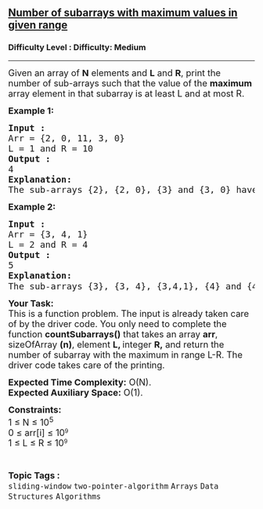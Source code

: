 <h2><a href="https://www.geeksforgeeks.org/problems/number-of-subarrays-with-maximum-values-in-given-range5949/1?page=1&category=two-pointer-algorithm&difficulty=Medium,Hard&status=unsolved,attempted&sortBy=accuracy">Number of subarrays with maximum values in given range</a></h2><h3>Difficulty Level : Difficulty: Medium</h3><hr><div class="problems_problem_content__Xm_eO"><p><span style="font-size: 18px;">Given an array of <strong>N</strong> elements and <strong>L</strong> and <strong>R</strong>, print the number of sub-arrays such that the value of the <strong>maximum</strong> array element in that subarray is at least L and at most R.</span></p>
<p><span style="font-size: 18px;"><strong>Example 1:</strong></span></p>
<pre><span style="font-size: 18px;"><strong>Input :</strong> <br>Arr = {2, 0, 11, 3, 0}
L = 1 and R = 10
<strong>Output :</strong> <br>4
<strong>Explanation:
</strong>The sub-arrays {2}, {2, 0}, {3} and {3, 0} have maximum in range 1-10.
</span></pre>
<p><span style="font-size: 18px;"><strong>Example 2:</strong></span></p>
<pre><span style="font-size: 18px;"><strong>Input :</strong> <br>Arr = {3, 4, 1}
L = 2 and R = 4
<strong>Output :</strong> <br>5<br><strong>Explanation:</strong><strong style="font-family: sans-serif;"><br></strong>The sub-arrays {3}, {3, 4}, {3,4,1}, {4} and {4, 1} have maximum in range 2-4.
</span></pre>
<p><span style="font-size: 18px;"><strong>Your Task:</strong><br>This is a function problem. The input is already taken care of by the driver code. You only need to complete the function <strong>countSubarrays()</strong> that takes an array <strong>arr</strong>, sizeOfArray <strong>(n)</strong>, element <strong>L, </strong>integer <strong>R,</strong> and return the number of subarray with the maximum&nbsp;in range L-R. The driver code takes care of the printing.</span></p>
<p><span style="font-size: 18px;"><strong>Expected Time Complexity:</strong>&nbsp;O(N).<br><strong>Expected Auxiliary Space:</strong>&nbsp;O(1).</span></p>
<p><span style="font-size: 18px;"><strong>Constraints:</strong><br>1 ≤ N ≤ 10<sup>5</sup><br></span><span style="font-size: 18px;">0 </span><span style="font-size: 18px;">≤ arr[i]&nbsp;</span><span style="font-size: 18px;">≤&nbsp;</span><span style="font-size: 18px;">10</span><sup>9</sup><span style="font-size: 18px;"><br></span><span style="font-size: 18px;">1 ≤ L ≤ R ≤ 10</span><sup>9</sup></p></div><br><p><span style=font-size:18px><strong>Topic Tags : </strong><br><code>sliding-window</code>&nbsp;<code>two-pointer-algorithm</code>&nbsp;<code>Arrays</code>&nbsp;<code>Data Structures</code>&nbsp;<code>Algorithms</code>&nbsp;